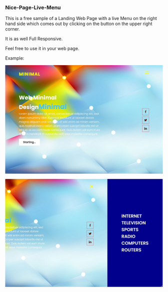 ### Nice-Page-Live-Menu

This is a free sample of a Landing Web Page with a live Menu on the right hand side which comes out by clicking on the button on the upper right corner.

It is as well Full Responsive.

Feel free to use it in your web page.

Example:

[![](https://github.com/fernangon/Nice-Page-Live-Menu/blob/main/example0.jpg)](http://https://github.com/fernangon/Nice-Page-Live-Menu/blob/main/example0.jpg)


[![](https://github.com/fernangon/Nice-Page-Live-Menu/blob/main/example.jpg)](http://https://github.com/fernangon/Nice-Page-Live-Menu/blob/main/example.jpg)







